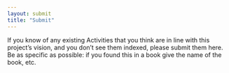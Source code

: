 ```yaml
---
layout: submit
title: "Submit"
---
```

If you know of any existing Activities that you think are in line with this project’s vision, and you don’t see them indexed, please submit them here. Be as specific as possible: if you found this in a book give the name of the book, etc.
